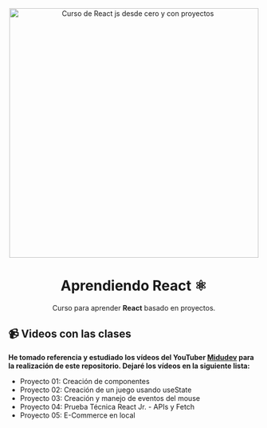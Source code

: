 <div align="center">

<img alt="Curso de React js desde cero y con proyectos" src="https://miro.medium.com/v2/resize:fit:700/1*7CVFy__9kKAjU0Hzu2uB6g.png" width="500" />

# Aprendiendo React ⚛️

Curso para aprender **React** basado en proyectos.

</div>

## 📹 Videos con las clases

**He tomado referencia y estudiado los vídeos del YouTuber [Midudev](https://www.youtube.com/@midulive) para la realización de este repositorio. Dejaré los vídeos en la siguiente lista:**

- Proyecto 01: Creación de componentes
- Proyecto 02: Creación de un juego usando useState
- Proyecto 03: Creación y manejo de eventos del mouse
- Proyecto 04: Prueba Técnica React Jr. - APIs y Fetch
- Proyecto 05: E-Commerce en local
